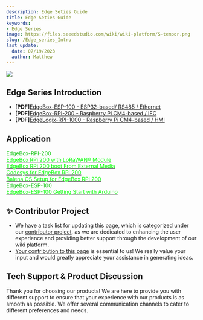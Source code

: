 ```yaml
---
description: Edge Seties Guide
title: Edge Seties Guide
keywords:
- Edge Series
image: https://files.seeedstudio.com/wiki/wiki-platform/S-tempor.png
slug: /Edge_series_Intro
last_update:
  date: 07/19/2023
  author: Matthew
---
```


<div style={{textAlign:'center'}}><img src="https://files.seeedstudio.com/wiki/wiki-platform/collection_page/Edge_Series_wiki_front.png" style={{width:1000, height:'auto'}}/></div>

## Edge Series Introduction

- **[PDF]**[EdgeBox-ESP-100 - ESP32-based/ RS485 / Ethernet](https://files.seeedstudio.com/wiki/edge_box_esp/EdgeBox-ESP-100-User_Manual.pdf)
- **[PDF]**[EdgeBox-RPI-200 - Raspberry Pi CM4-based / IEC](https://files.seeedstudio.com/wiki/Edge_Box/EdgeBox-RPi-200_Edge_Computing_Controller_User_Manual.pdf)
- **[PDF]**[EdgeLogix-RPI-1000 - Raspberry Pi CM4-based / HMI](https://files.seeedstudio.com/wiki/Edge_Logix/EdgeLogix-RPI-1000-Datasheet-V1.0.pdf)

## Application

<div class="independent_container">
    <div class="independent_item" style={{textAlign: 'center'}}>
            <div class="start_card_title" style={{textAlign: 'center'}}><font color={'8DC215'} size={"6"}>EdgeBox-RPI-200</font></div>
            <a href="https://wiki.seeedstudio.com/EdgeBox-rpi-200-with-LoRaWAN-module/" target="_blank"><span><font color={'FFFFFF'} size={"3"}> EdgeBox RPi 200 with LoRaWAN® Module</font></span></a>
            <br/>
            <a href="https://wiki.seeedstudio.com/EdgeBox-RPi-200-boot-from-external-media/" target="_blank"><span><font color={'FFFFFF'} size={"3"}> EdgeBox RPi 200 boot From External Media </font></span></a>
            <br/>
            <a href="https://wiki.seeedstudio.com/Edgebox-rpi-200-codesys/" target="_blank"><span><font color={'FFFFFF'} size={"3"}> Codesys for EdgeBox RPi 200 </font></span></a>
            <br/>
            <a href="https://wiki.seeedstudio.com/Edgebox-rpi-200-balena-OS-setup/" target="_blank"><span><font color={'FFFFFF'} size={"3"}> Balena OS Setup for EdgeBox RPi 200  </font></span></a>
    </div>
    <div class="independent_item" style={{textAlign: 'center'}}>
            <div class="independent_title" style={{textAlign: 'center'}}><font color={'8DC215'} size={"6"}>EdgeBox-ESP-100</font></div>
            <a href="https://wiki.seeedstudio.com/Edgebox-ESP-100-Arduino/" target="_blank"><span><font color={'FFFFFF'} size={"3"}> EdgeBox-ESP-100 Getting Start with Arduino</font></span></a>
            <br/>
    </div>
</div>

## ✨ Contributor Project

- We have a task list for updating this page, which is categorized under our [contributor project](https://github.com/orgs/Seeed-Studio/projects/6/views/1?pane=issue&itemId=30957479), as we are dedicated to enhancing the user experience and providing better support through the development of our wiki platform.
- [Your contribution to this page](https://github.com/orgs/Seeed-Studio/projects/6/views/1?pane=issue&itemId=33963241) is essential to us! We really value your input and would greatly appreciate your assistance in generating ideas.

## Tech Support & Product Discussion

Thank you for choosing our products! We are here to provide you with different support to ensure that your experience with our products is as smooth as possible. We offer several communication channels to cater to different preferences and needs.

<div class="button_tech_support_container">
<a href="https://forum.seeedstudio.com/" class="button_forum"></a> 
<a href="https://www.seeedstudio.com/contacts" class="button_email"></a>
</div>

<div class="button_tech_support_container">
<a href="https://discord.gg/eWkprNDMU7" class="button_discord"></a> 
<a href="https://github.com/Seeed-Studio/wiki-documents/discussions/69" class="button_discussion"></a>
</div>

